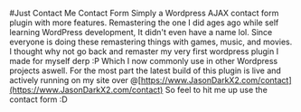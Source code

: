 #Just Contact Me Contact Form
Simply a Wordpress AJAX contact form plugin with more features. Remastering the one I did ages ago while self learning WordPress development, 
It didn't even have a name lol. Since everyone is doing these remastering things with games, music, and movies. 
I thought why not go back and remaster my very first wordpress plugin I made for myself derp :P Which I now commonly use in other Wordpress projects aswell.
For the most part the latest build of this plugin is live and actively running on my site over @[https://www.JasonDarkX2.com/contact](https://www.JasonDarkX2.com/contact)
So feel to hit me up use the contact form :D   
